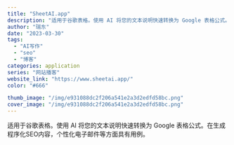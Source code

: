 ```yaml
---
title: "SheetAI.app"
description: "适用于谷歌表格。使用 AI 将您的文本说明快速转换为 Google 表格公式。在生成程序化SEO内容，个性化电子邮件等方"
author: "瑞东"
date: "2023-03-30"
tags:
  - "AI写作"
  - "seo"
  - "博客"
categories: application
series: "网站播客"
website_link: "https://www.sheetai.app/"
color: "#666"

thumb_image: "/img/e931088dc2f206a541e2a3d2edfd58bc.png"
cover_image: "/img/e931088dc2f206a541e2a3d2edfd58bc.png"
---
```


适用于谷歌表格。使用 AI 将您的文本说明快速转换为 Google 表格公式。在生成程序化SEO内容，个性化电子邮件等方面具有用例。